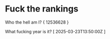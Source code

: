 # Fuck the rankings

Who the hell am I?
{ 12536628 }

What fucking year is it?
[ 2025-03-23T13:50:00Z ]
